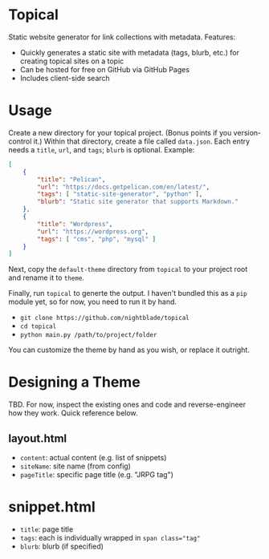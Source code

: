 # Topical

Static website generator for link collections with metadata. Features:

- Quickly generates a static site with metadata (tags, blurb, etc.) for creating topical sites on a topic
- Can be hosted for free on GitHub via GitHub Pages
- Includes client-side search

# Usage

Create a new directory for your topical project. (Bonus points if you version-control it.) Within that directory, create a file called `data.json`. Each entry needs a `title`, `url`, and `tags`; `blurb` is optional. Example:

```json
[
    {
        "title": "Pelican",
        "url": "https://docs.getpelican.com/en/latest/",
        "tags": [ "static-site-generator", "python" ],
        "blurb": "Static site generator that supports Markdown."
    },
    {
        "title": "Wordpress",
        "url": "https://wordpress.org",
        "tags": [ "cms", "php", "mysql" ]
    }
]
```

Next, copy the `default-theme` directory from `topical` to your project root and rename it to `theme`.

Finally, run `topical` to generte the output.  I haven't bundled this as a `pip` module yet, so for now, you need to run it by hand.

- `git clone https://github.com/nightblade/topical`
- `cd topical`
- `python main.py /path/to/project/folder`

You can customize the theme by hand as you wish, or replace it outright.

# Designing a Theme

TBD. For now, inspect the existing ones and code and reverse-engineer how they work. Quick reference below.


## layout.html

- `content`: actual content (e.g. list of snippets)
- `siteName`: site name (from config)
- `pageTitle`: specific page title (e.g. "JRPG tag")

# snippet.html

- `title`: page title
- `tags`: each is individually wrapped in `span class="tag"`
- `blurb`: blurb (if specified)